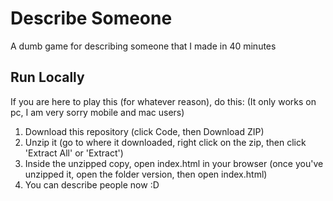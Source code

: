 # Describe Someone
A dumb game for describing someone that I made in 40 minutes

## Run Locally
If you are here to play this (for whatever reason), do this:
(It only works on pc, I am very sorry mobile and mac users)

1. Download this repository (click Code, then Download ZIP)
2. Unzip it (go to where it downloaded, right click on the zip, then click 'Extract All' or 'Extract')
3. Inside the unzipped copy, open index.html in your browser (once you've unzipped it, open the folder version, then open index.html)
4. You can describe people now :D